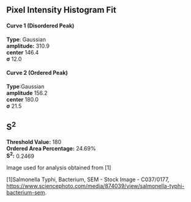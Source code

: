 ## Pixel Intensity Histogram Fit

#### Curve 1 (Disordered Peak)
**Type**: Gaussian\
**amplitude:** 310.9\
**center** 146.4\
**σ** 12.0


#### Curve 2 (Ordered Peak)
**Type**:Gaussian\
**amplitude** 156.2\
**center** 180.0\
**σ** 21.5


## S<sup>2</sup>
**Threshold Value:** 180\
**Ordered Area Percentage:** 24.69%\
**S<sup>2</sup>:** 0.2469





Image used for analysis obtained from [1]


[1]Salmonella Typhi, Bacterium, SEM - Stock Image - C037/0177, https://www.sciencephoto.com/media/874039/view/salmonella-typhi-bacterium-sem.
